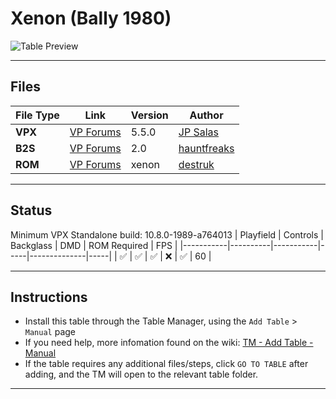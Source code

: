 # Xenon (Bally 1980)

![Table Preview](../../images/vpx-jps-xenon-preview.png)

---

## Files
| File Type | Link | Version | Author | 
|-----------|--------|----------|--------------|
| **VPX** | [VP Forums](https://www.vpforums.org/index.php?app=downloads&showfile=12098) | 5.5.0 | [JP Salas](https://www.vpforums.org/index.php?showuser=277) |
| **B2S** | [VP Forums](https://vpuniverse.com/files/file/16711-xenon-bally-1980-b2s/) | 2.0 | [hauntfreaks](https://www.vpforums.org/index.php?showuser=73849) |
| **ROM** | [VP Forums](https://www.vpforums.org/index.php?app=downloads&showfile=671) | xenon | [destruk](https://www.vpforums.org/index.php?showuser=5) |

---

## Status 
Minimum VPX Standalone build: 10.8.0-1989-a764013
| Playfield | Controls | Backglass | DMD | ROM Required | FPS | 
|-----------|----------|-----------|-----|--------------|-----|
| :white_check_mark: | :white_check_mark: | :white_check_mark: | :x: | :white_check_mark: | 60 |

---

## Instructions

- Install this table through the Table Manager, using the `Add Table` > `Manual` page
- If you need help, more infomation found on the wiki: [TM - Add Table - Manual](https://github.com/LegendsUnchained/vpx-standalone-alp4k/wiki/%5B04%5D-%F0%9F%A7%A1-TM-%E2%80%90-Other-Features#add-table---manual)
- If the table requires any additional files/steps, click `GO TO TABLE` after adding, and the TM will open to the relevant table folder.
---

